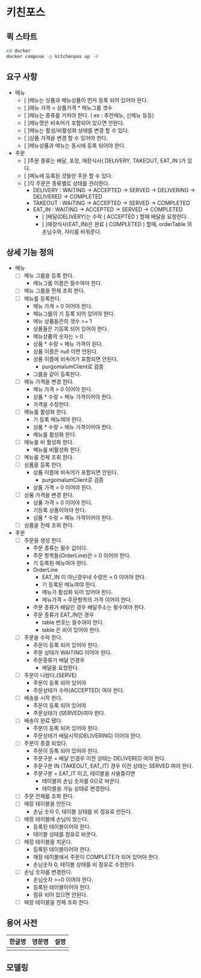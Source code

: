 # 키친포스

## 퀵 스타트

```sh
cd docker
docker compose -p kitchenpos up -d
```

## 요구 사항

- 메뉴
  - [ ]메뉴는 상품과 메뉴상품이 먼저 등록 되어 있어야 한다.
  - [ ]메뉴 가격 = 상품가격 * 메뉴그룹 갯수
  - [ ]메뉴는 종류를 가저야 한다. ( ex : 추천메뉴, 신메뉴 등등)
  - [ ]메뉴명은 비속어가 포함되어 있으면 안된다.
  - [ ]메뉴는 활성/비활성화 상태를 변경 할 수 있다.
  - [ ]상품 가격을 변경 할 수 있어야 한다.
  - [ ]메뉴상품과 메뉴는 동시에 등록 되어야 한다.
- 주문
  - [ ]주문 종류는 배달, 포장, 매장식사( DELIVERY, TAKEOUT, EAT_IN )가 있다.
  - [ ]메뉴에 등록된 것들만 주문 할 수 있다.
  - [ ]각 주문은 종류별로 상태를 관리한다.
    - DELIVERY : WAITING -> ACCEPTED -> SERVED -> DELIVERING -> DELIVERED -> COMPLETED
    - TAKEOUT  : WAITING -> ACCEPTED -> SERVED -> COMPLETED
    - EAT_IN   : WAITING -> ACCEPTED -> SERVED -> COMPLETED
      - [ ]배달(DELIVERY)는 수락 ( ACCEPTED ) 할때 배달을 요청한다.
      - [ ]매장식사(EAT_IN)은 완료 ( COMPLETED ) 할때, orderTable 의 손님수와, 자리를 비워준다.

## 상세 기능 정의

- 메뉴
    - [ ] 메뉴 그룹을 등록 한다.
        - 메뉴그룹 이름은 필수여야 한다.
    - [ ] 메뉴 그룹을 전체 조회 한다.
    - [ ] 메뉴를 등록한다.
        - 메뉴 가격 > 0 이어야 한다.
        - 메뉴그룹이 기 등록 되어 있어야 한다.
        - 메뉴 상품들은의 갯수 >= 1
        - 상품들은 기등록 되어 있어야 한다.
        - 메뉴상품의 숫자는 > 0
        - 상품 * 수량 = 메뉴 가격이 된다.
        - 상품 이름은 null 이면 안된다.
        - 상품 이름에 비속어가 포함되면 안된다.
            - purgomalumClient로 검증
        - 그룹을 같이 등록한다.
    - [ ] 메뉴 가격을 변경 한다.
        - 메뉴 가격 > 0 이어야 한다.
        - 상품 * 수량 = 메뉴 가격이어야 한다.
        - 가격을 수정한다.
    - [ ] 메뉴를 활성화 한다.
        - 기 등록 메뉴여야 한다.
        - 상품 * 수량 = 메뉴 가격이어야 한다.
        - 메뉴를 활성화 한다.
    - [ ] 메뉴를 비 활성화 한다.
        - 메뉴를 비활성화 한다.
    - [ ] 메뉴를 전체 조회 한다.
    - [ ] 상품을 등록 한다.
        - 상품 이름에 비속어가 포함되면 안된다.
            - purgomalumClient로 검증
        - 상품 가격 > 0 이어야 한다.
    - [ ] 상품 가격을 변경 한다.
        - 상품 가격 > 0 이어야 한다.
        - 기등록 상품이어야 한다.
        - 상품 * 수량 = 메뉴 가격이어야 한다.
    - [ ] 상품을 전체 조회 한다.
- 주문
    - [ ] 주문을 생성 한다.
        - 주문 종류는 필수 값이다.
        - 주문 항목들(OrderLine)은 > 0 이어야 한다.
        - 기 등록된 메뉴여야 한다.
        - OrderLine
            - EAT_IN 이 아닌경우네 수량은 > 0 이어야 한다.
            - 기 등록된 메뉴여야 한다.
            - 메뉴가 활성화 되어 있어야 한다.
            - 메뉴가격 = 주문항목의 가격 이어야 한다.
        - 주문 종류가 배달인 경우 배달주소는 필수여야 한다.
        - 주문 종류가 EAT_IN인 경우
            - table 번호는 필수여야 한다.
            - table 은 비어 있어야 한다.
    - [ ] 주문을 수락 한다.
        - 주문이 등록 되어 있어야 한다.
        - 주문 상태가 WAITING 이어야 한다.
        - 주문종류가 배달 인경우
            - 배달을 요청한다.
    - [ ] 주문이 나왔다.(SERVE)
        - 주문이 등록 되어 있어야
        - 주문상태가 수락(ACCEPTED) 여야 한다.
    - [ ] 배송을 시작 한다.
        - 주문이 등록 되어 있어야
        - 주문상태가 (SERVED)여야 한다.
    - [ ] 배송이 완료 됐다.
        - 주문이 등록 되어 있어야 한다.
        - 주문상태가 배달시작(DELIVERING) 이어야 한다.
    - [ ] 주문이 종결 되었다.
        - 주문이 등록 되어 있어야 한다.
        - 주문구분 = 배달 인경우 이전 상태는 DELIVERED 여야 한다.
        - 주문구분 IN (TAKEOUT, EAT_IT) 경우 이전 상태는 SERVED 여야 한다.
        - 주문구분 = EAT_IT 이고, 테이블을 사용중이면
            - 테이블의 손님 숫자를 0으로 바꾼다.
            - 테이블을 가능 상태로 변경한다.
    - [ ] 주문 전체를 조회 한다.
    - [ ] 매장 테이블을 만든다.
        - 손님 숫자 0, 테이블 상태를 비 점유로 만든다.
    - [ ] 매장 테이블에 손님이 앉는다.
        - 등록된 테이블이어야 한다.
        - 테이블 상태를 점유로 바꾼다.
    - [ ] 매장 테이블을 치운다.
        - 등록된 테이블이어야 한다.
        - 매장 테이블에서 주문이 COMPLETE가 되어 있어야 한다.
        - 손님숫자 0, 테이블 상태를 비 점유로 수정한다.
    - [ ] 손님 숫자를 변경한다.
        - 손님숫자 >=0 이어야 한다.
        - 등록된 테이블이어야 한다.
        - 점유 되어 있으면 안된다.
    - [ ] 매장 테이블을 전체 조회 한다.

## 용어 사전

| 한글명 | 영문명 | 설명 |
|-----|-----|----|
|     |     |    |

## 모델링

